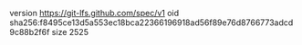 version https://git-lfs.github.com/spec/v1
oid sha256:f8495ce13d5a553ec18bca22366196918ad56f89e76d8766773adcd9c88b2f6f
size 2525
